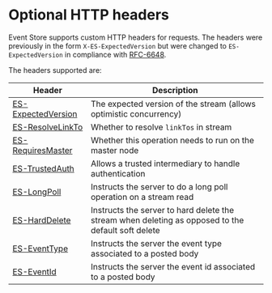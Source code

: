 

# Optional HTTP headers

<!-- TODO: Can Swagger replace this? And sub files -->

Event Store supports custom HTTP headers for requests. The headers were previously in the form `X-ES-ExpectedVersion` but were changed to `ES-ExpectedVersion` in compliance with [RFC-6648](http://tools.ietf.org/html/rfc6648).

The headers supported are:

| Header                                   | Description                                                                                        |
| ---------------------------------------- | -------------------------------------------------------------------------------------------------- |
| [ES-ExpectedVersion](~/http-api/optional-http-headers/expected-version.md) | The expected version of the stream (allows optimistic concurrency)                                 |
| [ES-ResolveLinkTo](~/http-api/optional-http-headers/resolve-linkto.md)     | Whether to resolve `linkTos` in stream                                                        |
| [ES-RequiresMaster](~/http-api/optional-http-headers/requires-master.md)   | Whether this operation needs to run on the master node                                          |
| [ES-TrustedAuth](~/http-api/optional-http-headers/trusted-intermediary.md) | Allows a trusted intermediary to handle authentication                                             |
| [ES-LongPoll](~/http-api/optional-http-headers/longpoll.md)                | Instructs the server to do a long poll operation on a stream read                                  |
| [ES-HardDelete](~/http-api/optional-http-headers/harddelete.md)            | Instructs the server to hard delete the stream when deleting as opposed to the default soft delete |
| [ES-EventType](~/http-api/optional-http-headers/eventtype.md)              | Instructs the server the event type associated to a posted body                                    |
| [ES-EventId](~/http-api/optional-http-headers/eventid.md)                  | Instructs the server the event id associated to a posted body                                      |
